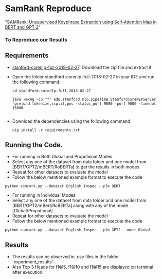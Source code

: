 # SamRank Reproduce
"[SAMRank: Unsupervised Keyphrase Extraction using Self-Attention Map in BERT and GPT-2](https://aclanthology.org/2023.emnlp-main.630)" 

### To Reproduce our Results 


## Requirements
- [stanford-corenlp-full-2018-02-27](https://drive.google.com/file/d/1K4Ll54ypTf_tF83Mkkar2QKOcZ4Uskl5/view?usp=sharing). Download the zip file and extract it
- Open the folder standford-corenlp-full-2018-02-27 in your IDE and run the following command.
  ```
  cd standford-corenlp-full-2018-02-27
  ```

  ```
  java -mx4g -cp "*" edu.stanford.nlp.pipeline.StanfordCoreNLPServer -preload tokenize,ssplit,pos -status_port 9000 -port 9000 -timeout 15000


- Download the dependencies using the following command
  ```
  pip install -r requirements.txt

## Running the Code.
- For running in Both Global and Propotional Modes
- Select any one of the dataset from data folder and one model from [BERT/GPT2/mBERT/RoBERTa] to get the results in both modes.
- Repeat for other datasets to evaluate the model
- Follow the below mentioned example format to execute the code 
```shell
python samrank.py --dataset English_Inspec --plm BERT
```
- For running in Individual Modes
- Select any one of the dataset from data folder and one model from [BERT/GPT2/mBert/RoBERTa] along with any of the mode [Global/Propotional]
- Repeat for other datasets to evaluate the model
- Follow the below mentioned example format to execute the code
```shell
python samrank.py --dataset English_Inspec --plm GPT2 --mode Global

```
## Results
- The results can be observed in .csv files in the folder 'experiment_results'.
- Also Top 3 Heads for f1@5, f1@10 and f1@15 are displayed on terminal after execution.
